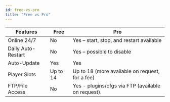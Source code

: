 ```yaml
---
id: free-vs-pro
title: "Free vs Pro"
---
```


| Features           | Free           | Pro                                              |
|--------------------|----------------|--------------------------------------------------|
| Online 24/7        | No             | Yes – start, stop, and restart available         |
| Daily Auto-Restart | No             | Yes – possible to disable                        |
| Auto-Update        | Yes            | Yes                                              |
| Player Slots       | Up to 14       | Up to 18 (more available on request, for a fee)  |
| FTP/File Access    | No             | Yes - plugins/cfgs via FTP (available on request). |
